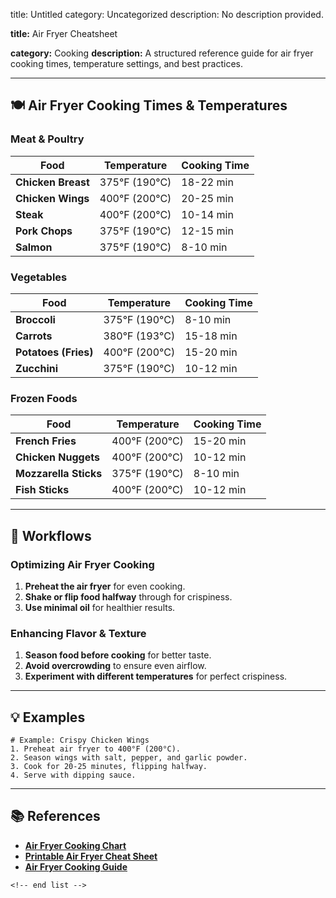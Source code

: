 title: Untitled
category: Uncategorized
description: No description provided.

**title:** Air Fryer Cheatsheet

**category:** Cooking
**description:** A structured reference guide for air fryer cooking times, temperature settings, and best practices.

---

## 🍽 **Air Fryer Cooking Times & Temperatures**

### **Meat & Poultry**

| Food                     | Temperature     | Cooking Time |
| ------------------------ | --------------- | ------------ |
| **Chicken Breast** | 375°F (190°C) | 18-22 min    |
| **Chicken Wings**  | 400°F (200°C) | 20-25 min    |
| **Steak**          | 400°F (200°C) | 10-14 min    |
| **Pork Chops**     | 375°F (190°C) | 12-15 min    |
| **Salmon**         | 375°F (190°C) | 8-10 min     |

### **Vegetables**

| Food                       | Temperature     | Cooking Time |
| -------------------------- | --------------- | ------------ |
| **Broccoli**         | 375°F (190°C) | 8-10 min     |
| **Carrots**          | 380°F (193°C) | 15-18 min    |
| **Potatoes (Fries)** | 400°F (200°C) | 15-20 min    |
| **Zucchini**         | 375°F (190°C) | 10-12 min    |

### **Frozen Foods**

| Food                        | Temperature     | Cooking Time |
| --------------------------- | --------------- | ------------ |
| **French Fries**      | 400°F (200°C) | 15-20 min    |
| **Chicken Nuggets**   | 400°F (200°C) | 10-12 min    |
| **Mozzarella Sticks** | 375°F (190°C) | 8-10 min     |
| **Fish Sticks**       | 400°F (200°C) | 10-12 min    |

---

## 🔄 **Workflows**

### **Optimizing Air Fryer Cooking**

1. **Preheat the air fryer** for even cooking.
2. **Shake or flip food halfway** through for crispiness.
3. **Use minimal oil** for healthier results.

### **Enhancing Flavor & Texture**

1. **Season food before cooking** for better taste.
2. **Avoid overcrowding** to ensure even airflow.
3. **Experiment with different temperatures** for perfect crispiness.

---

## 💡 **Examples**

```plaintext
# Example: Crispy Chicken Wings
1. Preheat air fryer to 400°F (200°C).  
2. Season wings with salt, pepper, and garlic powder.  
3. Cook for 20-25 minutes, flipping halfway.  
4. Serve with dipping sauce.  
```

---

## 📚 **References**

- **[Air Fryer Cooking Chart](https://www.airfryers.net/air-fryer-cooking-chart/)**
- **[Printable Air Fryer Cheat Sheet](https://adamprintables.com/air-fryer-cheat-sheet-printable/)**
- **[Air Fryer Cooking Guide](https://forktospoon.com/updated-air-fryer-cooking-chart/)**

```
<!-- end list -->
```